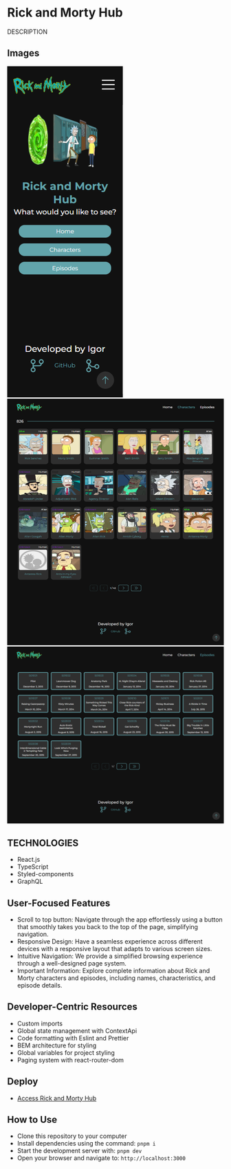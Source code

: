 # Rick and Morty Hub

DESCRIPTION

## Images

![Image 1](./public/assets/image-1.png)
![Image 2](./public/assets/image-2.png)
![Image 3](./public/assets/image-3.png)

## TECHNOLOGIES

-   React.js
-   TypeScript
-   Styled-components
-   GraphQL

## User-Focused Features

-   Scroll to top button: Navigate through the app effortlessly using a button that smoothly takes you back to the top of the page, simplifying navigation.
-   Responsive Design: Have a seamless experience across different devices with a responsive layout that adapts to various screen sizes.
-   Intuitive Navigation: We provide a simplified browsing experience through a well-designed page system.
-   Important Information: Explore complete information about Rick and Morty characters and episodes, including names, characteristics, and episode details.

## Developer-Centric Resources

-   Custom imports
-   Global state management with ContextApi
-   Code formatting with Eslint and Prettier
-   BEM architecture for styling
-   Global variables for project styling
-   Paging system with react-router-dom

## Deploy

-   [Access Rick and Morty Hub](https://rock-and-morty-hub-ig.vercel.app/)

## How to Use

-   Clone this repository to your computer
-   Install dependencies using the command: `pnpm i`
-   Start the development server with: `pnpm dev`
-   Open your browser and navigate to: `http://localhost:3000`
